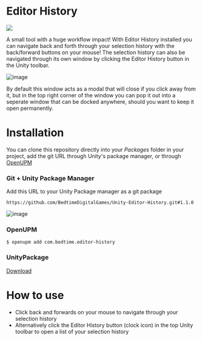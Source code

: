 # Editor History
<a href="https://openupm.com/packages/com.bedtime.editor-history/">
  <img src="https://img.shields.io/npm/v/com.bedtime.editor-history?label=openupm&amp;registry_uri=https://package.openupm.com" />
</a>

A small tool with a huge workflow impact!
With Editor History installed you can navigate back and forth through your selection history with the back/forward buttons on your mouse!
The selection history can also be navigated through its own window by clicking the Editor History button in the Unity toolbar.

![image](https://user-images.githubusercontent.com/1178324/168482537-0880cd56-038d-44fc-8684-a7de92e6b830.png)

By default this window acts as a modal that will close if you click away from it, but in the top right corner of the window you can pop it out into a seperate window that can be docked anywhere, should you want to keep it open permanently.

# Installation
You can clone this repository directly into your *Packages* folder in your project, add the git URL through Unity's package manager, or through [OpenUPM](https://openupm.com/)
### Git + Unity Package Manager
Add this URL to your Unity Package manager as a git package

```https://github.com/BedtimeDigitalGames/Unity-Editor-History.git#1.1.0``` 

![image](https://user-images.githubusercontent.com/104233613/164909451-0ca62c24-0106-463b-9c4b-e7fbcd6409ad.png)

### OpenUPM
```$ openupm add com.bedtime.editor-history```

### UnityPackage
[Download](https://github.com/BedtimeDigitalGames/Unity-Editor-History/releases/download/1.1.0/com.bedtime.editor-history.unitypackage)

# How to use
 - Click back and forwards on your mouse to navigate through your selection history
 - Alternatively click the Editor History button (clock icon) in the top Unity toolbar to open a list of your selection history

